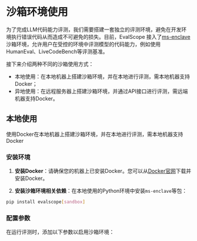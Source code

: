 # 沙箱环境使用

为了完成LLM代码能力评测，我们需要搭建一套独立的评测环境，避免在开发环境执行错误代码从而造成不可避免的损失。目前，EvalScope 接入了[ms-enclave](https://github.com/modelscope/ms-enclave) 沙箱环境，允许用户在受控的环境中评测模型的代码能力，例如使用HumanEval、LiveCodeBench等评测基准。

接下来介绍两种不同的沙箱使用方式：

- 本地使用：在本地机器上搭建沙箱环境，并在本地进行评测，需本地机器支持Docker；
- 异地使用：在远程服务器上搭建沙箱环境，并通过API接口进行评测，需远端机器支持Docker。

## 本地使用

使用Docker在本地机器上搭建沙箱环境，并在本地进行评测，需本地机器支持Docker

### 安装环境

1. **安装Docker**：请确保您的机器上已安装Docker。您可以从[Docker官网](https://www.docker.com/get-started)下载并安装Docker。

2. **安装沙箱环境相关依赖**：在本地使用的Python环境中安装`ms-enclave`等包：

```bash
pip install evalscope[sandbox]
```

### 配置参数
在运行评测时，添加以下参数以启用沙箱环境：

```python

```